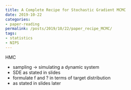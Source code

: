 ```yaml
---
title: A Complete Recipe for Stochastic Gradient MCMC
date: 2019-10-22
categories:
- paper-reading
permalink: /posts/2019/10/22/paper_recipe_MCMC/
tags:
- statistics
- NIPS
---
```



HMC
- sampling -> simulating a dynamic system
- SDE as stated in slides
- formulate f and ? in terms of target distribution
- as stated in slides later
